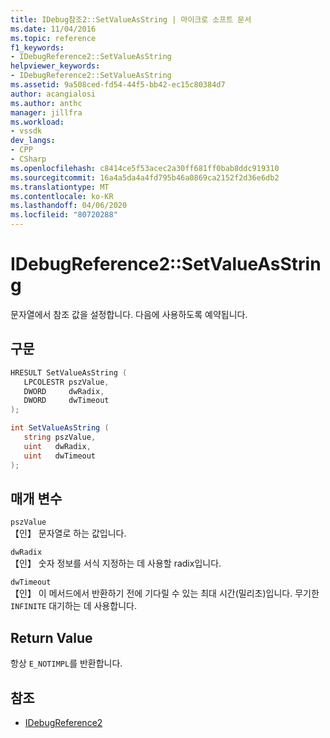 ```yaml
---
title: IDebug참조2::SetValueAsString | 마이크로 소프트 문서
ms.date: 11/04/2016
ms.topic: reference
f1_keywords:
- IDebugReference2::SetValueAsString
helpviewer_keywords:
- IDebugReference2::SetValueAsString
ms.assetid: 9a508ced-fd54-44f5-bb42-ec15c80384d7
author: acangialosi
ms.author: anthc
manager: jillfra
ms.workload:
- vssdk
dev_langs:
- CPP
- CSharp
ms.openlocfilehash: c8414ce5f53acec2a30ff681ff0bab8ddc919310
ms.sourcegitcommit: 16a4a5da4a4fd795b46a0869ca2152f2d36e6db2
ms.translationtype: MT
ms.contentlocale: ko-KR
ms.lasthandoff: 04/06/2020
ms.locfileid: "80720288"
---
```

# <a name="idebugreference2setvalueasstring"></a>IDebugReference2::SetValueAsString
문자열에서 참조 값을 설정합니다. 다음에 사용하도록 예약됩니다.

## <a name="syntax"></a>구문

```cpp
HRESULT SetValueAsString ( 
   LPCOLESTR pszValue,
   DWORD     dwRadix,
   DWORD     dwTimeout
);
```

```csharp
int SetValueAsString ( 
   string pszValue,
   uint   dwRadix,
   uint   dwTimeout
);
```

## <a name="parameters"></a>매개 변수
`pszValue`\
【인】 문자열로 하는 값입니다.

`dwRadix`\
【인】 숫자 정보를 서식 지정하는 데 사용할 radix입니다.

`dwTimeout`\
【인】 이 메서드에서 반환하기 전에 기다릴 수 있는 최대 시간(밀리초)입니다. 무기한 `INFINITE` 대기하는 데 사용합니다.

## <a name="return-value"></a>Return Value
 항상 `E_NOTIMPL`를 반환합니다.

## <a name="see-also"></a>참조
- [IDebugReference2](../../../extensibility/debugger/reference/idebugreference2.md)
